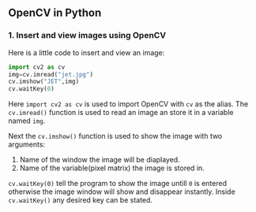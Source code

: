 ## OpenCV in Python

### 1. Insert and view images using OpenCV

Here is a little code to insert and view an image:
```Python
import cv2 as cv
img=cv.imread("jet.jpg")
cv.imshow("JET",img)
cv.waitKey(0)
```
Here ```import cv2 as cv``` is used to import OpenCV with ```cv``` as the alias. The ```cv.imread()``` function is used to read an image an store it in a variable named ```img```.

Next the ```cv.imshow()``` function is used to show the image with two arguments:
1. Name of the window the image will be diaplayed.
2. Name of the variable(pixel matrix) the image is stored in.

```cv.waitKey(0)``` tell the program to show the image untill ```0``` is entered otherwise the image window will show and disappear instantly. Inside ```cv.waitKey()``` any desired key can be stated. 
